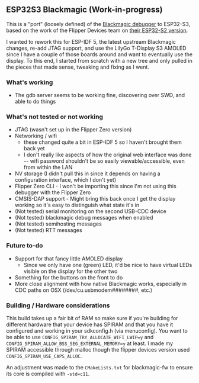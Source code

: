 ## ESP32S3 Blackmagic (Work-in-progress)

This is a "port" (loosely defined) of the [Blackmagic debugger](https://github.com/blackmagic-debug/blackmagic) to ESP32-S3, based on the work of the Flipper Devices team on [their ESP32-S2 version](https://github.com/flipperdevices/blackmagic-esp32-s2).

I wanted to rework this for ESP-IDF 5, the latest upstream Blackmagic changes, re-add JTAG support, and use the LilyGo T-Display S3 AMOLED since I have a couple of those boards around and want to eventually use the display. To this end, I started from scratch with a new tree and only pulled in the pieces that made sense, tweaking and fixing as I went.

### What's working

* The gdb server seems to be working fine, discovering over SWD, and able to do things

### What's not tested or not working

* JTAG (wasn't set up in the Flipper Zero version)
* Networking / wifi
    * these changed quite a bit in ESP-IDF 5 so I haven't brought them back yet
    * I don't really like aspects of how the original web interface was done -- wifi password shouldn't be so easily viewable/accessible, even from within the LAN
* NV storage (I didn't pull this in since it depends on having a configuration interface, which I don't yet)
* Flipper Zero CLI - I won't be importing this since I'm not using this debugger with the Flipper Zero
* CMSIS-DAP support - Might bring this back once I get the display working so it's easy to distinguish what state it's in
* (Not tested) serial monitoring on the second USB-CDC device
* (Not tested) blackmagic debug messages when enabled
* (Not tested) semihosting messages
* (Not tested) RTT messages

### Future to-do

* Support for that fancy little AMOLED display
    * Since we only have one (green) LED, it'd be nice to have virtual LEDs visible on the display for the other two
* Something for the buttons on the front to do
* More close alignment with how native Blackmagic works, especially in CDC paths on OSX (/dev/cu.usbmodem########, etc.)

### Building / Hardware considerations

This build takes up a fair bit of RAM so make sure if you're building for different hardware that your device has SPIRAM and that you have it configured and working in your sdkconfig.h (via menuconfig). You want to be able to use `CONFIG_SPIRAM_TRY_ALLOCATE_WIFI_LWIP=y` and `CONFIG_SPIRAM_ALLOW_BSS_SEG_EXTERNAL_MEMORY=y` at least. I made my SPIRAM accessible through malloc though the flipper devices version used `CONFIG_SPIRAM_USE_CAPS_ALLOC`.

An adjustment was made to the `CMakeLists.txt` for blackmagic-fw to ensure its core is compiled with `-std=c11`.